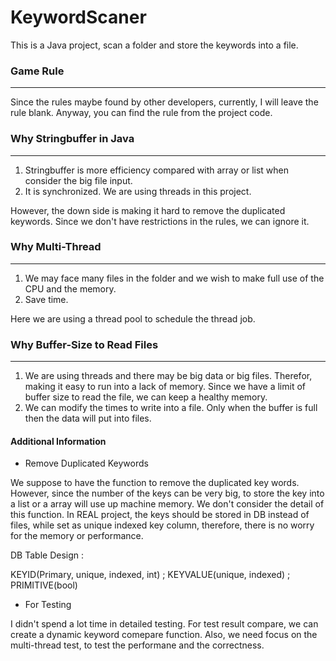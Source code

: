 # KeywordScaner
This is a Java project, scan a folder and store the keywords into a file.


### Game Rule
---
Since the rules maybe found by other developers, currently, I will leave the rule blank. Anyway, you can find the rule from the project code.
### Why Stringbuffer in Java
---
1. Stringbuffer is more efficiency compared with array or list when consider the big file input.
2. It is synchronized. We are using threads in this project.

However, the down side is making it hard to remove the duplicated keywords. Since we don't have restrictions in the rules, we can ignore it.

### Why Multi-Thread
---
1. We may face many files in the folder and we wish to make full use of the CPU and the memory.
2. Save time.

Here we are using a thread pool to schedule the thread job.

### Why Buffer-Size to Read Files
---
1. We are using threads and there may be big data or big files. Therefor, making it easy to run into a lack of memory. Since we have a limit of buffer size to read the file, we can keep a healthy memory.
2. We can modify the times to write into a file. Only when the buffer is full then the data will put into files.

 

#### Additional Information
  * Remove Duplicated Keywords
   
  We suppose to have the function to remove the duplicated key words. However, since the number of the keys can be very big, to store the key into a list or a array will use up machine memory. We don't consider the detail of this function.
  In REAL project, the keys should be stored in DB instead of files, while set as unique indexed key column, therefore, there is no worry for the memory or performance.
  
DB Table Design :

KEYID(Primary, unique, indexed, int) ;  KEYVALUE(unique, indexed) ; PRIMITIVE(bool)
        
  * For Testing
  
  I didn't spend a lot time in detailed testing. For test result compare, we can create a dynamic keyword comepare function. Also, we need focus on the multi-thread test, to test the performane and the correctness.
   
